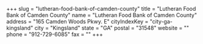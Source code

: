 +++
slug = "lutheran-food-bank-of-camden-county"
title = "Lutheran Food Bank of Camden County"
name = "Lutheran Food Bank of Camden County"
address = "165 Camden Woods Pkwy. E"
cityIndexKey = "city-ga-kingsland"
city = "Kingsland"
state = "GA"
postal = "31548"
website = ""
phone = "912-729-6085"
fax = ""
+++
